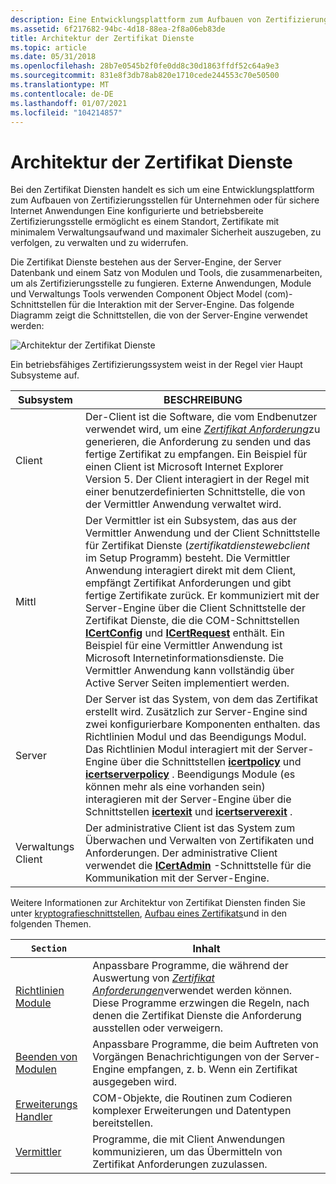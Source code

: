 ```yaml
---
description: Eine Entwicklungsplattform zum Aufbauen von Zertifizierungsstellen für Unternehmen oder zum Sichern von Internet Anwendungen.
ms.assetid: 6f217682-94bc-4d18-88ea-2f8a06eb83de
title: Architektur der Zertifikat Dienste
ms.topic: article
ms.date: 05/31/2018
ms.openlocfilehash: 28b7e0545b2f0fe0dd8c30d1863ffdf52c64a9e3
ms.sourcegitcommit: 831e8f3db78ab820e1710cede244553c70e50500
ms.translationtype: MT
ms.contentlocale: de-DE
ms.lasthandoff: 01/07/2021
ms.locfileid: "104214857"
---
```

# <a name="certificate-services-architecture"></a>Architektur der Zertifikat Dienste

Bei den Zertifikat Diensten handelt es sich um eine Entwicklungsplattform zum Aufbauen von Zertifizierungsstellen für Unternehmen oder für sichere Internet Anwendungen Eine konfigurierte und betriebsbereite Zertifizierungsstelle ermöglicht es einem Standort, Zertifikate mit minimalem Verwaltungsaufwand und maximaler Sicherheit auszugeben, zu verfolgen, zu verwalten und zu widerrufen.

Die Zertifikat Dienste bestehen aus der Server-Engine, der Server Datenbank und einem Satz von Modulen und Tools, die zusammenarbeiten, um als Zertifizierungsstelle zu fungieren. Externe Anwendungen, Module und Verwaltungs Tools verwenden Component Object Model (com)-Schnittstellen für die Interaktion mit der Server-Engine. Das folgende Diagramm zeigt die Schnittstellen, die von der Server-Engine verwendet werden:

![Architektur der Zertifikat Dienste](images/certapi.png)

Ein betriebsfähiges Zertifizierungssystem weist in der Regel vier Haupt Subsysteme auf.



| Subsystem             | BESCHREIBUNG                                                                                                                                                                                                                                                                                                                                                                                                                                                                                                                                                                                                                                                                                                     |
|-----------------------|-----------------------------------------------------------------------------------------------------------------------------------------------------------------------------------------------------------------------------------------------------------------------------------------------------------------------------------------------------------------------------------------------------------------------------------------------------------------------------------------------------------------------------------------------------------------------------------------------------------------------------------------------------------------------------------------------------------------|
| Client                | Der-Client ist die Software, die vom Endbenutzer verwendet wird, um eine [*Zertifikat Anforderung*](../secgloss/c-gly.md)zu generieren, die Anforderung zu senden und das fertige Zertifikat zu empfangen. Ein Beispiel für einen Client ist Microsoft Internet Explorer Version 5. Der Client interagiert in der Regel mit einer benutzerdefinierten Schnittstelle, die von der Vermittler Anwendung verwaltet wird.                                                                                                                                                                                                                                                                                              |
| Mittl          | Der Vermittler ist ein Subsystem, das aus der Vermittler Anwendung und der Client Schnittstelle für Zertifikat Dienste (*zertifikatdienstewebclient* im Setup Programm) besteht. Die Vermittler Anwendung interagiert direkt mit dem Client, empfängt Zertifikat Anforderungen und gibt fertige Zertifikate zurück. Er kommuniziert mit der Server-Engine über die Client Schnittstelle der Zertifikat Dienste, die die COM-Schnittstellen [**ICertConfig**](/windows/desktop/api/Certcli/nn-certcli-icertconfig) und [**ICertRequest**](/windows/desktop/api/Certcli/nn-certcli-icertrequest) enthält. Ein Beispiel für eine Vermittler Anwendung ist Microsoft Internetinformationsdienste. Die Vermittler Anwendung kann vollständig über Active Server Seiten implementiert werden. |
| Server                | Der Server ist das System, von dem das Zertifikat erstellt wird. Zusätzlich zur Server-Engine sind zwei konfigurierbare Komponenten enthalten. das Richtlinien Modul und das Beendigungs Modul. Das Richtlinien Modul interagiert mit der Server-Engine über die Schnittstellen [**icertpolicy**](/windows/desktop/api/Certpol/nn-certpol-icertpolicy) und [**icertserverpolicy**](/windows/desktop/api/Certif/nn-certif-icertserverpolicy) . Beendigungs Module (es können mehr als eine vorhanden sein) interagieren mit der Server-Engine über die Schnittstellen [**icertexit**](/windows/desktop/api/Certexit/nn-certexit-icertexit) und [**icertserverexit**](/windows/desktop/api/Certif/nn-certif-icertserverexit) .                                                                                                                                                                                       |
| Verwaltungs Client | Der administrative Client ist das System zum Überwachen und Verwalten von Zertifikaten und Anforderungen. Der administrative Client verwendet die [**ICertAdmin**](/windows/desktop/api/Certadm/nn-certadm-icertadmin) -Schnittstelle für die Kommunikation mit der Server-Engine.                                                                                                                                                                                                                                                                                                                                                                                                                                                                                               |



 

Weitere Informationen zur Architektur von Zertifikat Diensten finden Sie unter [kryptografieschnittstellen](cryptography-interfaces.md), [Aufbau eines Zertifikats](building-a-certificate.md)und in den folgenden Themen.



| `Section`                                      | Inhalt                                                                                                                                                                                                                                                                    |
|----------------------------------------------|----------------------------------------------------------------------------------------------------------------------------------------------------------------------------------------------------------------------------------------------------------------------------|
| [Richtlinien Module](policy-modules.md)         | Anpassbare Programme, die während der Auswertung von [*Zertifikat Anforderungen*](../secgloss/c-gly.md)verwendet werden können. Diese Programme erzwingen die Regeln, nach denen die Zertifikat Dienste die Anforderung ausstellen oder verweigern. |
| [Beenden von Modulen](exit-modules.md)             | Anpassbare Programme, die beim Auftreten von Vorgängen Benachrichtigungen von der Server-Engine empfangen, z. b. Wenn ein Zertifikat ausgegeben wird.                                                                                                                                       |
| [Erweiterungs Handler](extension-handlers.md) | COM-Objekte, die Routinen zum Codieren komplexer Erweiterungen und Datentypen bereitstellen.                                                                                                                                                                                 |
| [Vermittler](intermediaries.md)         | Programme, die mit Client Anwendungen kommunizieren, um das Übermitteln von Zertifikat Anforderungen zuzulassen.                                                                                                                                                                        |



 

 

 

